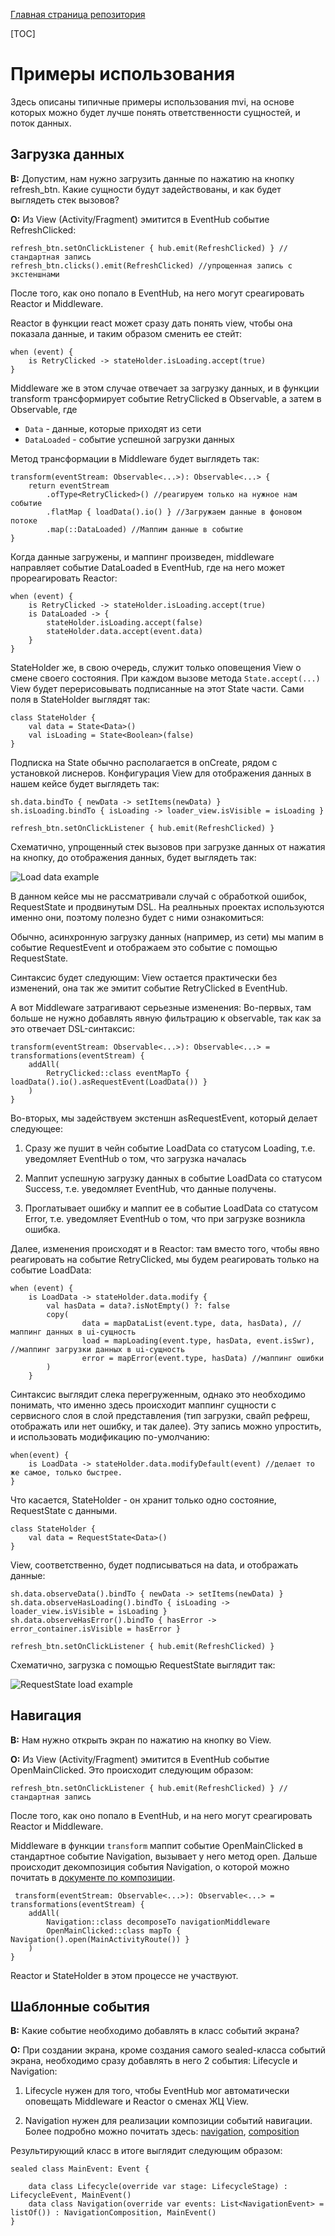 [Главная страница репозитория](../docs/main.md)

[TOC]

# Примеры использования
Здесь описаны типичные примеры использования mvi, 
на основе которых можно будет лучше понять ответственности сущностей, и поток данных.

## Загрузка данных
**В:** Допустим, нам нужно загрузить данные по нажатию на кнопку refresh_btn. Какие сущности будут задействованы, 
и как будет выглядеть стек вызовов? 

**О:** Из View (Activity/Fragment) эмитится в EventHub событие RefreshClicked:

    refresh_btn.setOnClickListener { hub.emit(RefreshClicked) } //стандартная запись
    refresh_btn.clicks().emit(RefreshClicked) //упрощенная запись с экстеншнами
 
 После того, как оно попало в EventHub, на него могут среагировать Reactor и Middleware.
 
 Reactor в функции react может сразу дать понять view, чтобы она показала данные, и таким образом сменить ее стейт: 
 
    when (event) { 
        is RetryClicked -> stateHolder.isLoading.accept(true)
    } 
    
 
 Middleware же в этом случае отвечает за загрузку данных, и в функции transform 
 трансформирует событие RetryClicked в Observable<Data>, а затем в Observable<DataLoaded>, где 
 
 * `Data` - данные, которые приходят из сети
 * `DataLoaded` - событие успешной загрузки данных
 
 Метод трансформации в Middleware будет выглядеть так:    
    
    transform(eventStream: Observable<...>): Observable<...> { 
        return eventStream
            .ofType<RetryClicked>() //реагируем только на нужное нам событие
            .flatMap { loadData().io() } //Загружаем данные в фоновом потоке
            .map(::DataLoaded) //Маппим данные в событие
    } 
    
 Когда данные загружены, и маппинг произведен, middleware направляет событие DataLoaded в EventHub, где на него может прореагировать Reactor:
 
    when (event) { 
        is RetryClicked -> stateHolder.isLoading.accept(true)
        is DataLoaded -> { 
            stateHolder.isLoading.accept(false)
            stateHolder.data.accept(event.data)
        } 
    } 

StateHolder же, в свою очередь, служит только оповещения View о смене своего состояния.
При каждом вызове метода `State.accept(...)` View будет перерисовывать подписанные на этот State части.
Сами поля в StateHolder выглядят так:

    class StateHolder { 
        val data = State<Data>()
        val isLoading = State<Boolean>(false)
    } 

Подписка на State обычно располагается в onCreate, рядом с установкой лиснеров. 
Конфигурация View для отображения данных в нашем кейсе будет выглядеть так:

    sh.data.bindTo { newData -> setItems(newData) }
    sh.isLoading.bindTo { isLoading -> loader_view.isVisible = isLoading }  
    
    refresh_btn.setOnClickListener { hub.emit(RefreshClicked) } 
    
    
Схематично, упрощенный стек вызовов при загрузке данных от нажатия на кнопку, до отображения данных, будет выглядеть так: 

![Load data example]( https://i.imgur.com/jQNRR2z.png )

В данном кейсе мы не рассматривали случай с обработкой ошибок, RequestState и продвинутым DSL. 
На реалньных проектах используются именно они, поэтому полезно будет с ними ознакомиться: 

Обычно, асинхронную загрузку данных (например, из сети) мы мапим в событие RequestEvent и отображаем это событие с помощью RequestState. 

Синтаксис будет следующим: View остается практически без изменений, она так же эмитит событие RetryClicked в EventHub. 

А вот Middleware затрагивают серьезные изменения: Во-первых, там больше не нужно добавлять явную фильтрацию к observable, так как за это отвечает DSL-синтаксис:

    transform(eventStream: Observable<...>): Observable<...> = transformations(eventStream) { 
        addAll(
            RetryClicked::class eventMapTo { loadData().io().asRequestEvent(LoadData()) }
        )
    } 

Во-вторых, мы задействуем экстеншн asRequestEvent, который делает следующее:

1. Сразу же пушит в чейн событие LoadData со статусом Loading, т.е. уведомляет EventHub о том, что загрузка началась

1. Маппит успешную загрузку данных в событие LoadData со статусом Success, т.е. уведомляет EventHub, что данные получены.

1. Проглатывает ошибку и маппит ее в событие LoadData со статусом Error, т.е. уведомляет EventHub о том, что при загрузке возникла ошибка. 

Далее, изменения происходят и в Reactor: там вместо того, чтобы явно реагировать на событие RetryClicked, мы будем реагировать только на событие LoadData: 

    when (event) { 
        is LoadData -> stateHolder.data.modify { 
            val hasData = data?.isNotEmpty() ?: false
            copy(
                    data = mapDataList(event.type, data, hasData), //маппинг данных в ui-сущность
                    load = mapLoading(event.type, hasData, event.isSwr), //маппинг загрузки данных в ui-сущность
                    error = mapError(event.type, hasData) //маппинг ошибки
            )
        }   
 
 Синтаксис выглядит слека перегруженным, однако это необходимо понимать, 
 что именно здесь происходит маппинг сущности с сервисного слоя в слой представления (тип загрузки, свайп рефреш, отображать или нет ошибку, и так далее). 
 Эту запись можно упростить, и использовать модификацию по-умолчанию: 
        
    when(event) {     
        is LoadData -> stateHolder.data.modifyDefault(event) //делает то же самое, только быстрее. 
    }
 
 Что касается, StateHolder - он хранит только одно состояние, RequestState с данными.
 
    class StateHolder {
        val data = RequestState<Data>() 
    } 

 View, соответственно, будет подписываться на data, и отображать данные: 
 
    sh.data.observeData().bindTo { newData -> setItems(newData) } 
    sh.data.observeHasLoading().bindTo { isLoading -> loader_view.isVisible = isLoading }  
    sh.data.observeHasError().bindTo { hasError -> error_container.isVisible = hasError } 
    
    refresh_btn.setOnClickListener { hub.emit(RefreshClicked) } 
    
Схематично, загрузка с помощью RequestState выглядит так:
    
![RequestState load example]( https://i.imgur.com/59klnGr.jpg )
    
    
## Навигация

**В:** Нам нужно открыть экран по нажатию на кнопку во View.

**О:** Из View (Activity/Fragment) эмитится в EventHub событие OpenMainClicked. Это происходит следующим образом:

    refresh_btn.setOnClickListener { hub.emit(RefreshClicked) } //стандартная запись
 
 После того, как оно попало в EventHub, и на него могут среагировать Reactor и Middleware.
 
 Middleware в функции `transform` маппит событие OpenMainClicked в стандартное событие Navigation, вызывает у него метод open. 
 Дальше происходит декомпозиция события Navigation, о которой можно почитать в [документе по композиции][compreadme].
 
     transform(eventStream: Observable<...>): Observable<...> = transformations(eventStream) { 
        addAll(
            Navigation::class decomposeTo navigationMiddleware
            OpenMainClicked::class mapTo { Navigation().open(MainActivityRoute()) }
        )
    } 

Reactor и StateHolder в этом процессе не участвуют.

## Шаблонные события

**В:** Какие событие необходимо добавлять в класс событий экрана?

**O:** При создании экрана, кроме создания самого sealed-класса событий экрана, необходимо сразу добавлять в него 2 события: Lifecycle и Navigation: 

1. Lifecycle нужен для того, чтобы EventHub мог автоматически оповещать Middleware и Reactor о сменах ЖЦ View. 
 
1. Navigation нужен для реализации композиции событий навигации. Более подробно можно почитать здесь: [navigation][navreadme], [composition][compreadme]

Результирующий класс в итоге выглядит следующим образом: 

    sealed class MainEvent: Event { 
    
        data class Lifecycle(override var stage: LifecycleStage) : LifecycleEvent, MainEvent()
        data class Navigation(override var events: List<NavigationEvent> = listOf()) : NavigationComposition, MainEvent()
    }    
    
    
[compreadme]: composition.md
[navreadme]: navigation.md
